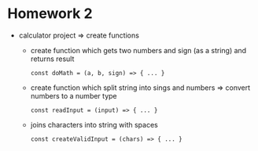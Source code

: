 # Homework 2

- calculator project => create functions

  - create function which gets two numbers and sign (as a string) and returns result

        const doMath = (a, b, sign) => { ... }

  - create function which split string into sings and numbers => convert numbers to a number type

        const readInput = (input) => { ... }

  - joins characters into string with spaces

        const createValidInput = (chars) => { ... }
